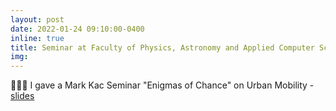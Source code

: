 ```yaml
---
layout: post
date: 2022-01-24 09:10:00-0400
inline: true
title: Seminar at Faculty of Physics, Astronomy and Applied Computer Science
img:
---
```


🎤🎤🎤 I gave a Mark Kac Seminar "Enigmas of Chance" on Urban Mobility - [slides](/./assets/img/wfais.pdf) 

